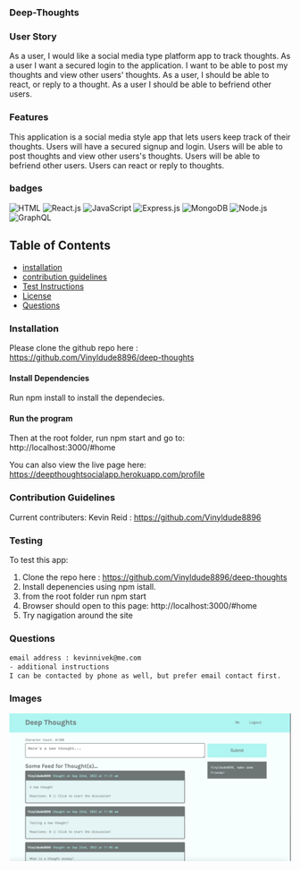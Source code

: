 ### Deep-Thoughts

### User Story
As a user, I would like a social media type platform app to track thoughts. As a user I want a secured login to the application. I want to be able to post my thoughts and view other users' thoughts. As a user, I should be able to react, or reply to a thought. As a user I should be able to befriend other users.

### Features
This application is a social media style app that lets users keep track of their thoughts.
Users will have a secured signup and login.
Users will be able to post thoughts and view other users's thoughts.
Users will be able to befriend other users.
Users can react or reply to thoughts.

### badges
![HTML](https://img.shields.io/badge/HTML-License-blue)
![React.js](https://img.shields.io/badge/React.js-License-yellowgreen)
![JavaScript](https://img.shields.io/badge/JavaScript-License-lightblue)
![Express.js](https://img.shields.io/badge/Express.js-License-yellowgreen)
![MongoDB](https://img.shields.io/badge/MongoDB-License-lightgrey)
![Node.js](https://img.shields.io/badge/Node.js-License-lightblue)
![GraphQL](https://img.shields.io/badge/GraphQL-License-yellowgreen)

## Table of Contents

- [installation](#installation)
- [contribution guidelines](#contribution)
- [Test Instructions](#testing)
- [License](#license)
- [Questions](#questions)

### Installation
Please clone the github repo here :
https://github.com/Vinyldude8896/deep-thoughts

#### Install Dependencies
Run npm install to install the dependecies.

#### Run the program
Then at the root folder, run npm start and go to:
http://localhost:3000/#home

You can also view the live page here: <br />
https://deepthoughtsocialapp.herokuapp.com/profile


### Contribution Guidelines
Current contributers:
Kevin Reid : https://github.com/Vinyldude8896 <br />


### Testing
To test this app:<br />
1. Clone the repo here : https://github.com/Vinyldude8896/deep-thoughts <br />
2. Install depenencies using npm istall. <br />
3. from the root folder run npm start <br />
4. Browser should open to this page: http://localhost:3000/#home <br />
5. Try nagigation around the site <br />



### Questions
    email address : kevinnivek@me.com
    - additional instructions 
    I can be contacted by phone as well, but prefer email contact first.
### Images

<img src="./Deep_thoughts_1.jpg" alt="Getting started">
